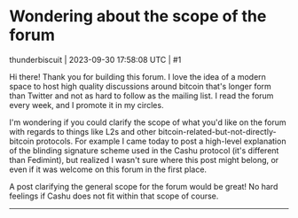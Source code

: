 # Wondering about the scope of the forum

thunderbiscuit | 2023-09-30 17:58:08 UTC | #1

Hi there! Thank you for building this forum. I love the idea of a modern space to host high quality discussions around bitcoin that's longer form than Twitter and not as hard to follow as the mailing list. I read the forum every week, and I promote it in my circles.

I'm wondering if you could clarify the scope of what you'd like on the forum with regards to things like L2s and other bitcoin-related-but-not-directly-bitcoin protocols. For example I came today to post a high-level explanation of the blinding signature scheme used in the Cashu protocol (it's different than Fedimint), but realized I wasn't sure where this post might belong, or even if it was welcome on this forum in the first place.

A post clarifying the general scope for the forum would be great! No hard feelings if Cashu does not fit within that scope of course.

-------------------------

